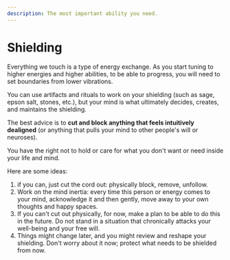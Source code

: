 ```yaml
---
description: The most important ability you need.
---
```


# Shielding

Everything we touch is a type of energy exchange. As you start tuning to higher energies and higher abilities, to be able to progress, you will need to set boundaries from lower vibrations.

You can use artifacts and rituals to work on your shielding (such as sage, epson salt, stones, etc.), but your mind is what ultimately decides, creates, and maintains the shielding.

The best advice is to **cut and block anything that feels intuitively dealigned** (or anything that pulls your mind to other people's will or neuroses).&#x20;

You have the right not to hold or care for what you don't want or need inside your life and mind.&#x20;

Here are some ideas:

1. if you can, just cut the cord out: physically block, remove, unfollow.
2. Work on the mind inertia: every time this person or energy comes to your mind, acknowledge it and then gently, move away to your own thoughts and happy spaces.
3. If you can't cut out physically, for now, make a plan to be able to do this in the future. Do not stand in a situation that chronically attacks your well-being and your free will.
4. Things might change later, and you might review and reshape your shielding. Don't worry about it now; protect what needs to be shielded from now.
